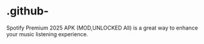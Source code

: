 # .github-
Spotify Premium 2025 APK (MOD,UNLOCKED All) is a great way to enhance your music listening experience. 
